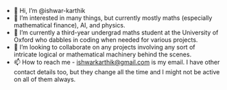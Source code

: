 - 👋 Hi, I’m @ishwar-karthik
- 👀 I’m interested in many things, but currently mostly maths (especially mathematical finance), AI, and physics. 
- 🌱 I’m currently a third-year undergrad maths student at the University of Oxford who dabbles in coding when needed for various projects.
- 💞️ I’m looking to collaborate on any projects involving any sort of intricate logical or mathematical machinery behind the scenes.
- 📫 How to reach me - ishwarkarthik@gmail.com is my email. I have other contact details too, but they change all the time and I might not be active on all of them always.


<!---
ishwar-karthik/ishwar-karthik is a ✨ special ✨ repository because its `README.md` (this file) appears on your GitHub profile.
You can click the Preview link to take a look at your changes.
--->
